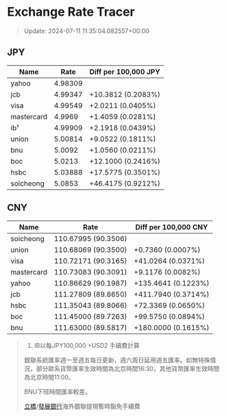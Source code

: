 # Exchange Rate Tracer

> Update: 2024-07-11 11:35:04.082557+00:00

## JPY

| Name       |    Rate | Diff per 100,000 JPY   |
|------------|---------|------------------------|
| yahoo      | 4.98309 |                        |
| jcb        | 4.99347 | +10.3812 (0.2083%)     |
| visa       | 4.99549 | +2.0211 (0.0405%)      |
| mastercard | 4.9969  | +1.4059 (0.0281%)      |
| ib¹        | 4.99909 | +2.1918 (0.0439%)      |
| union      | 5.00814 | +9.0522 (0.1811%)      |
| bnu        | 5.0092  | +1.0560 (0.0211%)      |
| boc        | 5.0213  | +12.1000 (0.2416%)     |
| hsbc       | 5.03888 | +17.5775 (0.3501%)     |
| soicheong  | 5.0853  | +46.4175 (0.9212%)     |

## CNY

| Name       | Rate                | Diff per 100,000 CNY   |
|------------|---------------------|------------------------|
| soicheong  | 110.67995	(90.3506) |                        |
| union      | 110.68069	(90.3500) | +0.7360 (0.0007%)      |
| visa       | 110.72171	(90.3165) | +41.0264 (0.0371%)     |
| mastercard | 110.73083	(90.3091) | +9.1176 (0.0082%)      |
| yahoo      | 110.86629	(90.1987) | +135.4641 (0.1223%)    |
| jcb        | 111.27809	(89.8650) | +411.7940 (0.3714%)    |
| hsbc       | 111.35043	(89.8066) | +72.3369 (0.0650%)     |
| boc        | 111.45000	(89.7263) | +99.5750 (0.0894%)     |
| bnu        | 111.63000	(89.5817) | +180.0000 (0.1615%)    |


> 1. IB以每JPY100,000 +USD2 手續費計算
>
> 銀聯系統匯率週一至週五每日更新，週六周日延用週五匯率。如無特殊情況，部分歐系貨幣匯率生效時間為北京時間16:30，其他貨幣匯率生效時間為北京時間11:00。
>
> BNU下班時間匯率較差。
>
> [立橋](https://www.wlbank.com.mo/uploads/ueditor/file/20181211/1544536513900230.pdf)/[發展銀行](https://www.mdb.com.mo/Service_Charges_20230728.pdf)海外銀聯提現暫時豁免手續費

